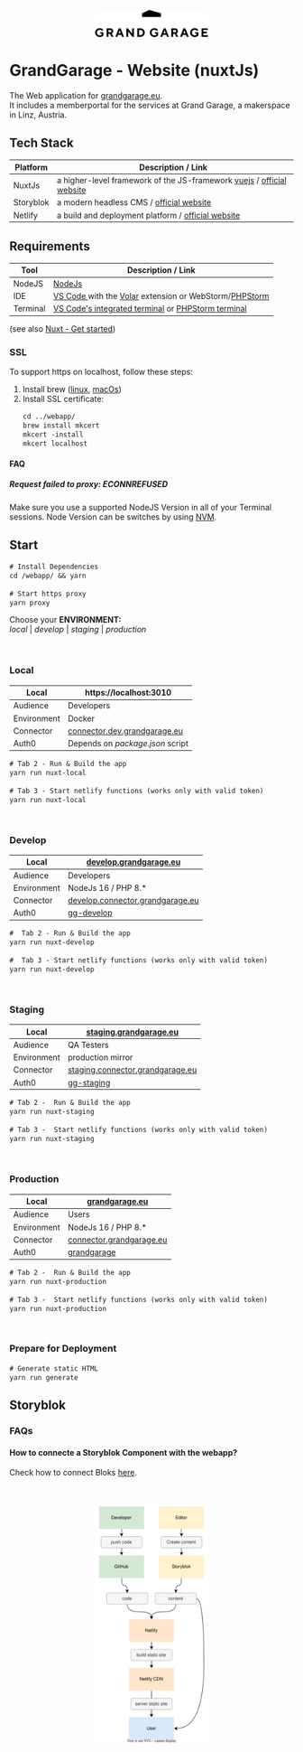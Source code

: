 <p align="center">
<img src="./docs/graphs/gg-logo.png" width="200">
</p>

# GrandGarage - Website (nuxtJs)

The Web application for [grandgarage.eu](https://grandgarage.eu/). <br>
It includes a memberportal for the services at Grand Garage, a makerspace in Linz, Austria.

## Tech Stack

| Platform  | Description / Link                                                                                                 |
|-----------|--------------------------------------------------------------------------------------------------------------------|
| NuxtJs    | a higher-level framework of the JS-framework [vuejs](https://vuejs.org/) / [official website](https://nuxtjs.org/) |
| Storyblok | a modern headless CMS / [official website](www.storyblok.com)                                                      |
| Netlify   | a build and deployment platform / [official website](https://www.netlify.com/with/vue/)                            |


## Requirements
| Tool     | Description / Link                                                    |
  |----------|-----------------------------------------------------------------------|
| NodeJS   | [NodeJs](https://nodejs.org/en)                                       |
| IDE      | [VS Code ](https://code.visualstudio.com/) with the [Volar](https://marketplace.visualstudio.com/items?itemName=Vue.volar) extension or WebStorm/[PHPStorm](https://www.jetbrains.com/phpstorm/)                                                                |
| Terminal | [VS Code's integrated terminal](https://code.visualstudio.com/docs/terminal/basics) or [PHPStorm terminal](https://www.jetbrains.com/help/phpstorm/terminal-emulator.html) |

(see also [Nuxt - Get started](https://nuxtjs.org/docs/get-started/installation/))

### SSL

To support https on localhost, follow these steps:
1. Install brew ([linux](https://docs.brew.sh/Homebrew-on-Linux), [macOs](https://www.storyblok.com/faq/setup-dev-server-https-proxy))
2. Install SSL certificate:
    ```
    cd ../webapp/
    brew install mkcert
    mkcert -install
    mkcert localhost
    ```

#### FAQ
##### Request failed to proxy: ECONNREFUSED
Make sure you use a supported NodeJS Version in all of your Terminal sessions. Node Version can be switches by using [NVM](https://github.com/nvm-sh/nvm).

## Start
```
# Install Dependencies
cd /webapp/ && yarn

# Start https proxy
yarn proxy
```
Choose your **ENVIRONMENT:** <br>
*local* | *develop* | *staging* | *production*

<br>

### Local
| Local       | 	https://localhost:3010                                              |
|-------------|----------------------------------------------------------------------|
| Audience    | Developers                                                           |
| Environment | Docker                                                    |
| Connector   | [connector.dev.grandgarage.eu](https://connector.dev.grandgarage.eu/) |
| Auth0       | Depends on *package.json* script                                     |
```
# Tab 2 - Run & Build the app
yarn run nuxt-local

# Tab 3 - Start netlify functions (works only with valid token)
yarn run nuxt-local
```

<br>

### Develop

| Local       | 	[develop.grandgarage.eu](https://develop.grandgarage.eu/)                   |
|-------------|------------------------------------------------------------------------------|
| Audience    | Developers                                                                   |
| Environment | NodeJs 16  / PHP 8.*                                                         |
| Connector   | [develop.connector.grandgarage.eu](https://develop.connector.grandgarage.eu) |
| Auth0       | [gg-develop](https://manage.auth0.com/dashboard/eu/gg-develop/users)                                                               |
```
#  Tab 2 - Run & Build the app
yarn run nuxt-develop

#  Tab 3 - Start netlify functions (works only with valid token)
yarn run nuxt-develop
```

<br>

### Staging
| Local       | 	[staging.grandgarage.eu](https://staging.grandgarage.eu/)                   |
|-------------|------------------------------------------------------------------------------|
| Audience    | QA Testers                                                                   |
| Environment | production mirror                                     |
| Connector   | [staging.connector.grandgarage.eu](https://develop.connector.grandgarage.eu) |
| Auth0       | [gg-staging](https://manage.auth0.com/dashboard/eu/gg-staging/users)         |
```
# Tab 2 -  Run & Build the app
yarn run nuxt-staging

# Tab 3 -  Start netlify functions (works only with valid token)
yarn run nuxt-staging
```

<br>

### Production
| Local       | 	[grandgarage.eu](https://grandgarage.eu/)                            |
|-------------|-----------------------------------------------------------------------|
| Audience    | Users                                                                 |
| Environment | NodeJs 16  / PHP 8.*                                                  |
| Connector   | [connector.grandgarage.eu](https://connector.grandgarage.eu)          |
| Auth0       | [grandgarage](https://manage.auth0.com/dashboard/eu/grandgarage/users) |
```
# Tab 2 -  Run & Build the app
yarn run nuxt-production

# Tab 3 -  Start netlify functions (works only with valid token)
yarn run nuxt-production
```

<br>

### Prepare for Deployment
```
# Generate static HTML
yarn run generate
```

## Storyblok
### FAQs
#### How to connecte a Storyblok Component with the webapp?
Check how to connect Bloks [here](https://grandgarage.atlassian.net/wiki/spaces/ITINT/pages/2369486915/Neuen+Block+anlegen+v1).

<br>
<p align="center">
<img src="./docs/graphs/architecture.svg" width="200">
</p>
